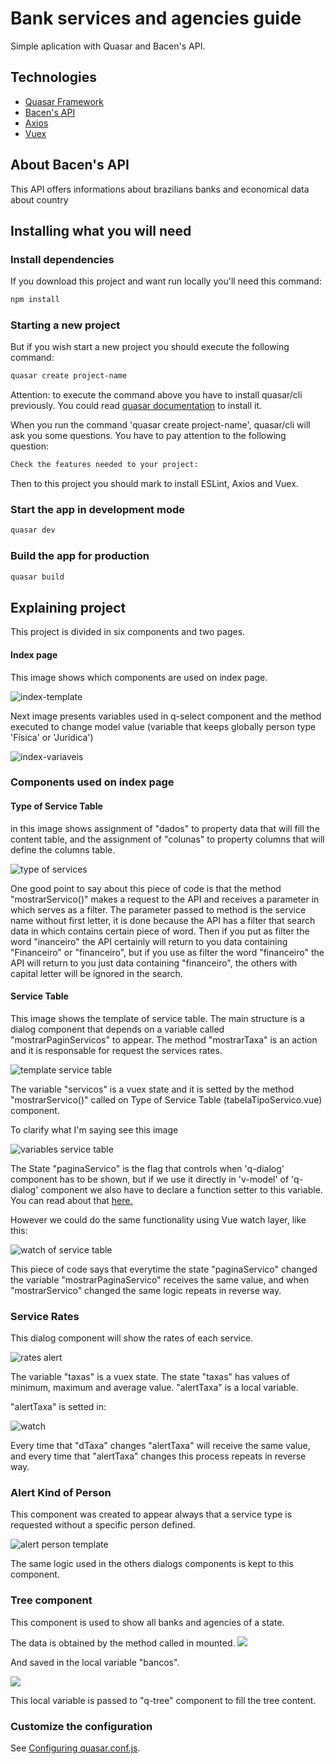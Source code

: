 # Bank services and agencies guide

Simple aplication with Quasar and Bacen's API.

## Technologies
- [Quasar Framework](https://quasar.dev)
- [Bacen's API](https://dadosabertos.bcb.gov.br/dataset?res_format=API)
- [Axios](https://github.com/axios/axios)
- [Vuex](https://vuex.vuejs.org/)

## About Bacen's API
This API offers informations about brazilians banks and economical data about country

## Installing what you will need

### Install dependencies

If you download this project and want run locally you'll need this command:

```bash
npm install
```

### Starting a new project

But if you wish start a new project you should execute the following command:
```bash
quasar create project-name
```
Attention: to execute the command above you have to install quasar/cli previously. You could read [quasar documentation](https://quasar.dev/quasar-cli/installation) to install it.

When you run the command 'quasar create project-name', quasar/cli will ask you some questions. You have to pay attention to the following question:

```bash
Check the features needed to your project:
```
Then to this project you should mark to install ESLint, Axios and Vuex.

### Start the app in development mode
```bash
quasar dev
```

### Build the app for production
```bash
quasar build
```

## Explaining project

This project is divided in six components and two pages.

#### Index page
This image shows which components are used on index page.

![index-template](imgs/template-index.JPG)

Next image presents variables used in q-select component and the method executed to change model value (variable that keeps globally person type 'Física' or 'Jurídica')

![index-variaveis](imgs/variaveis-index.JPG)

### Components used on index page

#### Type of Service Table

in this image shows assignment of "dados" to property data that will fill the content table, and the assignment of "colunas" to property columns that will define the columns table.

![type of services](imgs/template-tabelaTipoServico.PNG)

One good point to say about this piece of code is that the method "mostrarServico()" makes a request to the API and receives a parameter in which serves as a filter. The parameter passed to method is the service name without first letter, it is done because the API has a filter that search data in which contains certain piece of word. Then if you put as filter the word "inanceiro" the API certainly will return to you data containing "Financeiro" or "financeiro", but if you use as filter the word "financeiro" the API will return to you just data containing "financeiro", the others with capital letter will be ignored in the search.

#### Service Table

This image shows the template of service table. The main structure is a dialog component that depends on a variable called "mostrarPaginServicos" to appear. The method "mostrarTaxa" is an action and it is responsable for request the services rates.

![template service table](imgs/template-tabelaServicos.JPG)

The variable "servicos" is a vuex state and it is setted by the method "mostrarServico()" called on Type of Service Table (tabelaTipoServico.vue) component.

To clarify what I'm saying see this image

![variables service table](imgs/variaveis-tabelaServicos.JPG)

The State "paginaServico" is the flag that controls when 'q-dialog' component has to be shown, but if we use it directly in 'v-model' of 'q-dialog' component we also have to declare a function setter to this variable. You can read about that [here.](https://br.vuejs.org/v2/guide/computed.html#Atribuicao-em-Dados-Computados)

However we could do the same functionality using Vue watch layer, like this:

![watch of service table](imgs/watch-tabelaServicos.JPG)

This piece of code says that everytime the state "paginaServico" changed the variable "mostrarPaginaServico" receives the same value, and when "mostrarServico" changed the same logic repeats in reverse way.

### Service Rates

This dialog component will show the rates of each service.

![rates alert](imgs/template-alertaTaxa.JPG)

The variable "taxas" is a vuex state.
The state "taxas" has values of minimum, maximum and average value.
"alertTaxa" is a local variable.

"alertTaxa" is setted in:

![watch](imgs/watch-alertaTaxa.JPG)

Every time that "dTaxa" changes "alertTaxa" will receive the same value, and every time that "alertTaxa" changes this process repeats in reverse way.

### Alert Kind of Person

This component was created to appear always that a service type is requested without a specific person defined.

![alert person template](imgs/template-alertaPessoa.JPG)

The same logic used in the others dialogs components is kept to this component.

### Tree component

This component is used to show all banks and agencies of a state.

The data is obtained by the method called in mounted.
![](imgs/mounted-Arvore.JPG)

And saved in the local variable "bancos".

![](imgs/variaveis-Arvore.JPG)

This local variable is passed to "q-tree" component to fill the tree content.

### Customize the configuration
See [Configuring quasar.conf.js](https://quasar.dev/quasar-cli/quasar-conf-js).
